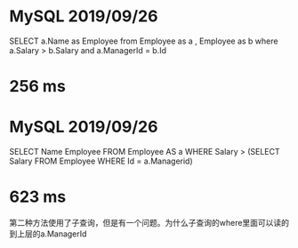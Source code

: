 # MySQL 2019/09/26

SELECT a.Name as Employee
from Employee as a , Employee as b
where a.Salary > b.Salary and a.ManagerId = b.Id

# 256 ms

# MySQL 2019/09/26

SELECT 
    Name Employee
FROM
    Employee AS a
WHERE
    Salary > (SELECT 
            Salary
        FROM
            Employee
        WHERE
            Id = a.Managerid)

# 623 ms

第二种方法使用了子查询，但是有一个问题。为什么子查询的where里面可以读的到上层的a.ManagerId